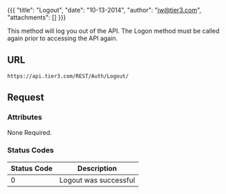 {{{
  "title": "Logout",
  "date": "10-13-2014",
  "author": "jw@tier3.com",
  "attachments": []
}}}

This method will log you out of the API. The Logon method must be called again prior to accessing the API again.

## URL

    https://api.tier3.com/REST/Auth/Logout/

## Request
### Attributes

None Required.

### Status Codes
<table>
    <thead>
  <tr>
    <th>Status Code</th>
    <th>Description</th>
  </tr>
  </thead>
  <tbody>
    <tr>
      <td>0</td>
      <td>Logout was successful</td>
    </tr>
  </tbody>
</table>